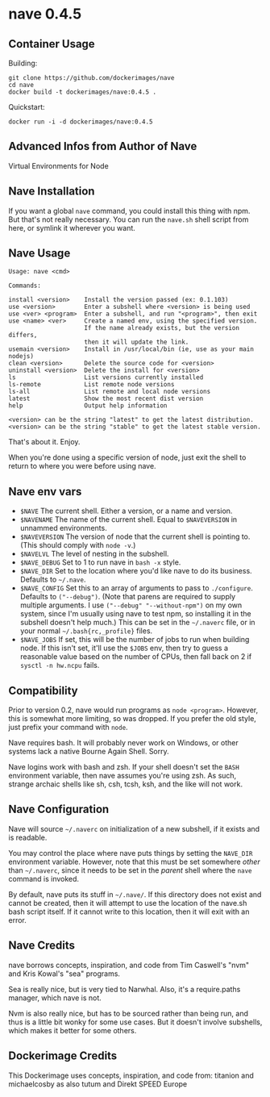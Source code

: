 nave 0.4.5
====

## Container Usage

 Building:
    
    git clone https://github.com/dockerimages/nave
    cd nave
    docker build -t dockerimages/nave:0.4.5 .
    
 Quickstart:
 
    docker run -i -d dockerimages/nave:0.4.5

## Advanced Infos from Author of Nave

Virtual Environments for Node

## Nave Installation

If you want a global `nave` command, you could install this thing with npm.
But that's not really necessary.  You can run the `nave.sh` shell script
from here, or symlink it wherever you want.

## Nave Usage

    Usage: nave <cmd>

    Commands:

    install <version>    Install the version passed (ex: 0.1.103)
    use <version>        Enter a subshell where <version> is being used
    use <ver> <program>  Enter a subshell, and run "<program>", then exit
    use <name> <ver>     Create a named env, using the specified version.
                         If the name already exists, but the version differs,
                         then it will update the link.
    usemain <version>    Install in /usr/local/bin (ie, use as your main nodejs)
    clean <version>      Delete the source code for <version>
    uninstall <version>  Delete the install for <version>
    ls                   List versions currently installed
    ls-remote            List remote node versions
    ls-all               List remote and local node versions
    latest               Show the most recent dist version
    help                 Output help information

    <version> can be the string "latest" to get the latest distribution.
    <version> can be the string "stable" to get the latest stable version.

That's about it.  Enjoy.

When you're done using a specific version of node, just exit the shell to return
to where you were before using nave.

## Nave env vars

* `$NAVE` The current shell.  Either a version, or a name and version.
* `$NAVENAME` The name of the current shell.  Equal to `$NAVEVERSION` in
  unnammed environments.
* `$NAVEVERSION` The version of node that the current shell is pointing
  to.  (This should comply with `node -v`.)
* `$NAVELVL` The level of nesting in the subshell.
* `$NAVE_DEBUG` Set to 1 to run nave in `bash -x` style.
* `$NAVE_DIR` Set to the location where you'd like nave to do its
  business.  Defaults to `~/.nave`.
* `$NAVE_CONFIG` Set this to an array of arguments to pass to
  `./configure`.  Defaults to `("--debug")`.  (Note that parens are
  required to supply multiple arguments.  I use `("--debug"
  "--without-npm")` on my own system, since I'm usually using nave to
  test npm, so installing it in the subshell doesn't help much.)  This
  can be set in the `~/.naverc` file, or in your normal
  `~/.bash{rc,_profile}` files.
* `$NAVE_JOBS` If set, this will be the number of jobs to run when
  building node.  If this isn't set, it'll use the `$JOBS` env, then try
  to guess a reasonable value based on the number of CPUs, then fall
  back on 2 if `sysctl -n hw.ncpu` fails.

## Compatibility

Prior to version 0.2, nave would run programs as `node <program>`.
However, this is somewhat more limiting, so was dropped.  If you prefer the
old style, just prefix your command with `node`.

Nave requires bash.  It will probably never work on Windows, or other systems
lack a native Bourne Again Shell.  Sorry.

Nave logins work with bash and zsh.  If your shell doesn't set the
`BASH` environment variable, then nave assumes you're using zsh.  As
such, strange archaic shells like sh, csh, tcsh, ksh, and the like will not
work.


## Nave Configuration

Nave will source `~/.naverc` on initialization of a new subshell, if it
exists and is readable.

You may control the place where nave puts things by setting the
`NAVE_DIR` environment variable.  However, note that this must be set
somewhere *other* than `~/.naverc`, since it needs to be set in the
*parent* shell where the `nave` command is invoked.

By default, nave puts its stuff in `~/.nave/`.  If this directory does
not exist and cannot be created, then it will attempt to use the location
of the nave.sh bash script itself.  If it cannot write to this location,
then it will exit with an error.

## Nave Credits

nave borrows concepts, inspiration, and code from Tim Caswell's "nvm" and Kris
Kowal's "sea" programs.

Sea is really nice, but is very tied to Narwhal.  Also, it's a require.paths
manager, which nave is not.

Nvm is also really nice, but has to be sourced rather than being run, and
thus is a little bit wonky for some use cases.  But it doesn't involve
subshells, which makes it better for some others.

## Dockerimage Credits

This Dockerimage uses concepts, inspiration, and code from:
titanion and michaelcosby as also tutum and Direkt SPEED Europe

